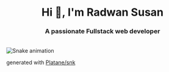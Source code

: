 <h1 align="center">Hi 👋, I'm Radwan Susan</h1>
<h3 align="center">A passionate Fullstack web developer</h3>

<!-- - 🔭 I’m currently Learning Next.js -->

<br clear="both">
<img src="https://github.com/user-attachments/assets/8451ea01-98aa-481d-b6e5-d25c39cdbca1" alt="Snake animation" />

generated with [Platane/snk](https://github.com/Platane/snk)
